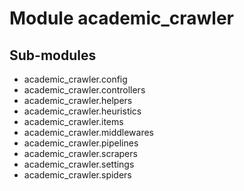 Module academic_crawler
=======================

Sub-modules
-----------
* academic_crawler.config
* academic_crawler.controllers
* academic_crawler.helpers
* academic_crawler.heuristics
* academic_crawler.items
* academic_crawler.middlewares
* academic_crawler.pipelines
* academic_crawler.scrapers
* academic_crawler.settings
* academic_crawler.spiders